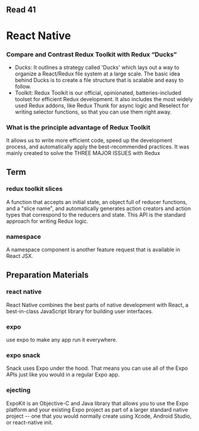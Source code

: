 ## Read 41

# React Native

### Compare and Contrast Redux Toolkit with Redux “Ducks”
- Ducks: It outlines a strategy called 'Ducks' which lays out a way to organize a React/Redux file system at a large scale. 
The basic idea behind Ducks is to create a file structure that is scalable and easy to follow.
- Toolkit: Redux Toolkit is our official, opinionated, batteries-included toolset for efficient Redux development. 
It also includes the most widely used Redux addons, like Redux Thunk for async logic and Reselect for writing selector functions, so that you can use them right away.

### What is the principle advantage of Redux Toolkit
It allows us to write more efficient code, speed up the development process, and automatically apply the best-recommended practices. It was mainly created to solve the 
THREE MAJOR ISSUES with Redux

## Term

### redux toolkit slices
A function that accepts an initial state, an object full of reducer functions, and a "slice name", and automatically generates action creators and action types that 
correspond to the reducers and state. This API is the standard approach for writing Redux logic.

### namespace
A namespace component is another feature request that is available in React JSX.

## Preparation Materials

### react native
React Native combines the best parts of native development with React, a best-in-class JavaScript library for building user interfaces. 

### expo
use expo to make any app run it everywhere.

### expo snack
Snack uses Expo under the hood. That means you can use all of the Expo APIs just like you would in a regular Expo app.

### ejecting
ExpoKit is an Objective-C and Java library that allows you to use the Expo platform and your existing Expo project as part of a larger standard native project -- 
one that you would normally create using Xcode, Android Studio, or react-native init.

